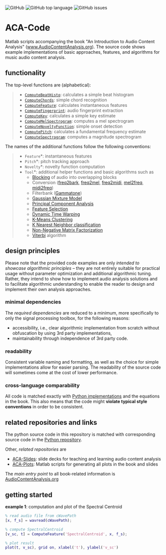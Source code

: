 ![GitHub](https://img.shields.io/github/license/alexanderlerch/ACA-Code)
![GitHub top language](https://img.shields.io/github/languages/top/alexanderlerch/ACA-Code)
![GitHub issues](https://img.shields.io/github/issues-raw/alexanderlerch/ACA-Code)

# ACA-Code
Matlab scripts accompanying the book "An Introduction to Audio Content Analysis" (www.AudioContentAnalysis.org). The source code shows example implementations of basic approaches, features, and algorithms for music audio content analysis.

## functionality
The top-level functions are (alphabetical):
> - [`ComputeBeatHisto`](https://github.com/alexanderlerch/ACA-Code/blob/master/ComputeBeatHisto.m): calculates a simple beat histogram
> - [`ComputeChords`](https://github.com/alexanderlerch/ACA-Code/blob/master/ComputeChords.m): simple chord recognition
> - [`ComputeFeature`](https://github.com/alexanderlerch/ACA-Code/blob/master/ComputeFeature.m): calculates instantaneous features 
> - [`ComputeFingerprint`](https://github.com/alexanderlerch/ACA-Code/blob/master/ComputeFingerprint.m): audio fingerprint extraction 
> - [`ComputeKey`](https://github.com/alexanderlerch/ACA-Code/blob/master/ComputeKey.m): calculates a simple key estimate
> - [`ComputeMelSpectrogram`](https://github.com/alexanderlerch/ACA-Code/blob/master/ComputeMelSpectrogram.m): computes a mel spectrogram
> - [`ComputeNoveltyFunction`](https://github.com/alexanderlerch/ACA-Code/blob/master/ComputeNoveltyFunction.m): simple onset detection
> - [`ComputePitch`](https://github.com/alexanderlerch/ACA-Code/blob/master/ComputePitch.m): calculates a fundamental frequency estimate
> - [`ComputeSpectrogram`](https://github.com/alexanderlerch/ACA-Code/blob/master/ComputeSpectrogram.m): computes a magnitude spectrogram

The names of the additional functions follow the following 
conventions:
> - `Feature`*: instantaneous features
> - `Pitch`*: pitch tracking approach
> - `Novelty`*: novelty function computation
> - `Tool`*: additional helper functions and basic algorithms such as 
>   - [Blocking](https://github.com/alexanderlerch/ACA-Code/blob/master/ToolBlockAudio.m) of audio into overlapping blocks
>   - Conversion ([freq2bark](https://github.com/alexanderlerch/ACA-Code/blob/masterToolFreq2Bark.m), [freq2mel](https://github.com/alexanderlerch/ACA-Code/blob/master/ToolFreq2Mel.m), [freq2midi](https://github.com/alexanderlerch/ACA-Code/blob/master/ToolFreq2Midi.m), [mel2freq](https://github.com/alexanderlerch/ACA-Code/blob/master/Mel2Freq.m), [midi2freq](https://github.com/alexanderlerch/ACA-Code/blob/master/ToolMidi2Freq.m))
>   - Filterbank ([Gammatone](https://github.com/alexanderlerch/ACA-Code/blob/master/ToolGammatoneFb.m))
>   - [Gaussian Mixture Model](https://github.com/alexanderlerch/ACA-Code/blob/master/ToolGmm.m)
>   - [Principal Component Analysis](https://github.com/alexanderlerch/ACA-Code/blob/master/ToolPca.m)
>   - [Feature Selection](https://github.com/alexanderlerch/ACA-Code/blob/master/ToolSeqFeatureSel.m)
>   - [Dynamic Time Warping](https://github.com/alexanderlerch/ACA-Code/blob/master/ToolSimpleDtw.m)
>   - [K-Means Clustering](https://github.com/alexanderlerch/ACA-Code/blob/master/ToolSimpleKmeans.m)
>   - [K Nearest Neighbor classification](https://github.com/alexanderlerch/ACA-Code/blob/master/ToolSimpleKnn.m)
>   - [Non-Negative Matrix Factorization](https://github.com/alexanderlerch/ACA-Code/blob/master/ToolSimpleNmf.m)
>   - [Viterbi](https://github.com/alexanderlerch/ACA-Code/blob/master/ToolViterbi.m) algorithm


## design principles
Please note that the provided code examples are only _intended to showcase 
algorithmic principles_ – they are not entirely suitable for practical usage without 
parameter optimization and additional algorithmic tuning. Rather, they intend to show how to implement audio analysis solutions and to facilitate algorithmic understanding to enable the reader to design and implement their own analysis approaches. 

### minimal dependencies
The _required dependencies_ are reduced to a minimum, more specifically to only the signal processing toolbox, for the following reasons:
* accessibility, i.e., clear algorithmic implementation from scratch without obfuscation by using 3rd party implementations,
* maintainability through independence of 3rd party code. 


### readability
Consistent variable naming and formatting, as well as the choice for simple implementations allow for easier parsing.
The readability of the source code will sometimes come at the cost of lower performance.

### cross-language comparability
All code is matched exactly with [Python implementations](https://www.github.com/alexanderlerch/pyACA) and the equations in the book. This also means that the code might **violate typical style conventions** in order to be consistent.

## related repositories and links
The python source code in this repository is matched with corresponding source code in the [Python repository](https://www.github.com/alexanderlerch/pyACA).

Other, _related repositories_ are
* [ACA-Slides](https://www.github.com/alexanderlerch/ACA-Slides): slide decks for teaching and learning audio content analysis
* [ACA-Plots](https://www.github.com/alexanderlerch/ACA-Plots): Matlab scripts for generating all plots in the book and slides

The _main entry point_ to all book-related information is [AudioContentAnalysis.org](https://www.AudioContentAnalysis.org)

## getting started

**example 1**: computation and plot of the Spectral Centroid

```matlab
% read audio file from cWavePath
[x, f_s] = wavread(cWavePath);

% compute SpectralCentroid
[v_sc, t] = ComputeFeature('SpectralCentroid', x, f_s);

% plot result
plot(t, v_sc), grid on, xlabel('t'), ylabel('v_sc')
```

